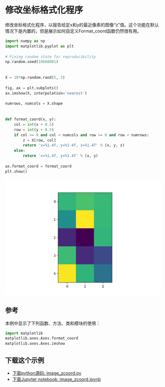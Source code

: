 # 修改坐标格式化程序

修改坐标格式化程序，以报告给定x和y的最近像素的图像“z”值。这个功能在默认情况下是内置的，但是展示如何自定义Format_coord函数仍然很有用。

```python
import numpy as np
import matplotlib.pyplot as plt

# Fixing random state for reproducibility
np.random.seed(19680801)


X = 10*np.random.rand(5, 3)

fig, ax = plt.subplots()
ax.imshow(X, interpolation='nearest')

numrows, numcols = X.shape


def format_coord(x, y):
    col = int(x + 0.5)
    row = int(y + 0.5)
    if col >= 0 and col < numcols and row >= 0 and row < numrows:
        z = X[row, col]
        return 'x=%1.4f, y=%1.4f, z=%1.4f' % (x, y, z)
    else:
        return 'x=%1.4f, y=%1.4f' % (x, y)

ax.format_coord = format_coord
plt.show()
```

![修改坐标格式化程序](/static/images/gallery/sphx_glr_image_zcoord_001.png)


## 参考

本例中显示了下列函数、方法、类和模块的使用：

```python
import matplotlib
matplotlib.axes.Axes.format_coord
matplotlib.axes.Axes.imshow
```

## 下载这个示例

- [下载python源码: image_zcoord.py](https://matplotlib.org/_downloads/image_zcoord.py)
- [下载Jupyter notebook: image_zcoord.ipynb](https://matplotlib.org/_downloads/image_zcoord.ipynb)